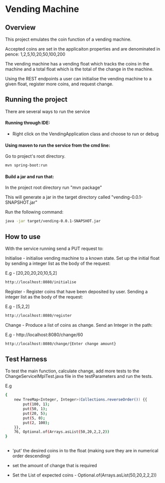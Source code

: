 # Vending Machine

## Overview
This project emulates the coin function of a vending machine. 

Accepted coins are set in the applicaiton properties and are denominated in pence: 1,2,5,10,20,50,100,200

The vending machine has a vending float which tracks the coins in the machine and a total float which is the total of the change in the machine.

Using the REST endpoints a user can initialise the vending machine to a given float, register more coins, and request change.


## Running the project

There are several ways to run the service

#### Running through IDE:

- Right click on the VendingApplication class and choose to run or debug


#### Using maven to run the service from the cmd line:

Go to project's root directory.

```bash
mvn spring-boot:run
``` 

#### Build a jar and run that:

In the project root directory run "mvn package"

This will generate a jar in the target directory called "vending-0.0.1-SNAPSHOT.jar"

Run the following command:

```bash
java -jar target/vending-0.0.1-SNAPSHOT.jar
``` 
## How to use

With the service running send a PUT request to:

Initialise - initialise vending machine to a known state. Set up the initial float by sending a integer list as the body of the request:

E.g - [20,20,20,20,10,5,2]
```bash
http://localhost:8080/initialise
``` 

Register - Register coins that have been deposited by user. Sending a integer list as the body of the request:

E.g - [5,2,2]
```bash
http://localhost:8080/register
``` 
Change - Produce a list of coins as change. Send an Integer in the path:

E.g - http://localhost:8080/change/60
```bash
http://localhost:8080/change/{Enter change amount}
``` 

## Test Harness
To test the main function, calculate change, add more tests to the ChangeServiceIMplTest.java file in the testParameters and run the tests.

E.g

```bash
{
    new TreeMap<Integer, Integer>(Collections.reverseOrder()) {{
        put(100, 1);
        put(50, 1);
        put(20, 5);
        put(5, 0);
        put(2, 100);
    }},
    76, Optional.of(Arrays.asList(50,20,2,2,2))
}
               
```
- 'put' the desired coins in to the float (making sure they are in numerical order descending)

- set the amount of change that is required

- Set the List of expected coins - Optional.of(Arrays.asList(50,20,2,2,2))








